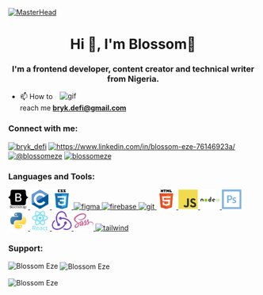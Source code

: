 [![MasterHead](https://camo.githubusercontent.com/48ec00ed4c84e771db4a1db90b56352923a8d644452a32b434d68e97006c9337/68747470733a2f2f63686b736b696c6c732e636f6d2f77702d636f6e74656e742f75706c6f6164732f323032302f30342f504e432d416e696d617465642d42616e6e6572732e676966)](https://blossomeze.vercel.app)
<h1 align="center">Hi 👋, I'm Blossom🌸</h1>
<h3 align="center">I'm a frontend developer, content creator and technical writer from Nigeria.</h3>

<img src="https://media.giphy.com/media/hpXdHPfFI5wTABdDx9/giphy.gif" alt="gif" width="400" align="right"  />

- 📫 How to reach me **bryk.defi@gmail.com**
  
<h3 align="left">Connect with me:</h3>
<p align="left">
<a href="https://twitter.com/bryk_defi" target="blank"><img align="center" src="https://shorturl.at/gtHT8" alt="bryk_defi" height="30" width="40" /></a>
<a href="https://linkedin.com/in/https://www.linkedin.com/in/blossom-eze-76146923a/" target="blank"><img align="center" src="https://shorturl.at/ipDHX" alt="https://www.linkedin.com/in/blossom-eze-76146923a/" height="30" width="40" /></a>
<a href="https://hashnode.com/@blossomeze" target="blank"><img align="center" src="https://shorturl.at/txI19" alt="@blossomeze" height="30" width="40" /></a>
<a href="https://www.leetcode.com/blossomeze" target="blank"><img align="center" src="https://shorturl.at/ruxJN" alt="blossomeze" height="30" width="40" /></a>
</p>

<h3 align="left">Languages and Tools:</h3>
<p align="left"> <a href="https://getbootstrap.com" target="_blank" rel="noreferrer"> <img src="https://raw.githubusercontent.com/devicons/devicon/master/icons/bootstrap/bootstrap-plain-wordmark.svg" alt="bootstrap" width="40" height="40"/> </a> <a href="https://www.cprogramming.com/" target="_blank" rel="noreferrer"> <img src="https://raw.githubusercontent.com/devicons/devicon/master/icons/c/c-original.svg" alt="c" width="40" height="40"/> </a> <a href="https://www.w3schools.com/css/" target="_blank" rel="noreferrer"> <img src="https://raw.githubusercontent.com/devicons/devicon/master/icons/css3/css3-original-wordmark.svg" alt="css3" width="40" height="40"/> </a> <a href="https://www.figma.com/" target="_blank" rel="noreferrer"> <img src="https://www.vectorlogo.zone/logos/figma/figma-icon.svg" alt="figma" width="40" height="40"/> </a> <a href="https://firebase.google.com/" target="_blank" rel="noreferrer"> <img src="https://www.vectorlogo.zone/logos/firebase/firebase-icon.svg" alt="firebase" width="40" height="40"/> </a> <a href="https://git-scm.com/" target="_blank" rel="noreferrer"> <img src="https://www.vectorlogo.zone/logos/git-scm/git-scm-icon.svg" alt="git" width="40" height="40"/> </a> <a href="https://www.w3.org/html/" target="_blank" rel="noreferrer"> <img src="https://raw.githubusercontent.com/devicons/devicon/master/icons/html5/html5-original-wordmark.svg" alt="html5" width="40" height="40"/> </a> <a href="https://developer.mozilla.org/en-US/docs/Web/JavaScript" target="_blank" rel="noreferrer"> <img src="https://raw.githubusercontent.com/devicons/devicon/master/icons/javascript/javascript-original.svg" alt="javascript" width="40" height="40"/> </a> <a href="https://nodejs.org" target="_blank" rel="noreferrer"> <img src="https://raw.githubusercontent.com/devicons/devicon/master/icons/nodejs/nodejs-original-wordmark.svg" alt="nodejs" width="40" height="40"/> </a> <a href="https://www.photoshop.com/en" target="_blank" rel="noreferrer"> <img src="https://raw.githubusercontent.com/devicons/devicon/master/icons/photoshop/photoshop-line.svg" alt="photoshop" width="40" height="40"/> </a> <a href="https://www.python.org" target="_blank" rel="noreferrer"> <img src="https://raw.githubusercontent.com/devicons/devicon/master/icons/python/python-original.svg" alt="python" width="40" height="40"/> </a> <a href="https://reactjs.org/" target="_blank" rel="noreferrer"> <img src="https://raw.githubusercontent.com/devicons/devicon/master/icons/react/react-original-wordmark.svg" alt="react" width="40" height="40"/> </a> <a href="https://redux.js.org" target="_blank" rel="noreferrer"> <img src="https://raw.githubusercontent.com/devicons/devicon/master/icons/redux/redux-original.svg" alt="redux" width="40" height="40"/> </a> <a href="https://sass-lang.com" target="_blank" rel="noreferrer"> <img src="https://raw.githubusercontent.com/devicons/devicon/master/icons/sass/sass-original.svg" alt="sass" width="40" height="40"/> </a> <a href="https://tailwindcss.com/" target="_blank" rel="noreferrer"> <img src="https://www.vectorlogo.zone/logos/tailwindcss/tailwindcss-icon.svg" alt="tailwind" width="40" height="40"/> </a> </p>

<h3 align="left">Support:</h3>

<p><img align="left" src="https://github-readme-stats.vercel.app/api/top-langs?username=Blossomeze&show_icons=true&locale=en&layout=compact" alt="Blossom Eze" /></p>

<p>&nbsp;<img align="center" src="https://github-readme-stats.vercel.app/api?username=Blossomeze&show_icons=true&locale=en" alt="Blossom Eze" /></p>

<p><img align="center" src="https://github-readme-streak-stats.herokuapp.com/?user=Blossomeze&" alt="Blossom Eze" /></p>
